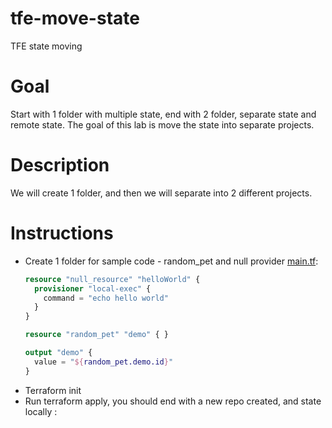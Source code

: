 # tfe-move-state
TFE state moving

# Goal
Start with 1 folder with multiple state, end with 2 folder, separate state and remote state.
The goal of this lab is move the state into separate projects.

# Description
We will create 1 folder, and then we will separate into 2 different projects.

# Instructions

- Create 1 folder for sample code - random_pet and null provider [main.tf](main.tf):
    ```terraform
    resource "null_resource" "helloWorld" {
      provisioner "local-exec" {
        command = "echo hello world"
      }
    }

    resource "random_pet" "demo" { }

    output "demo" {
      value = "${random_pet.demo.id}"
    }
    ```
- Terraform init
- Run terraform apply, you should end with a new repo created, and state locally :
    ```bash